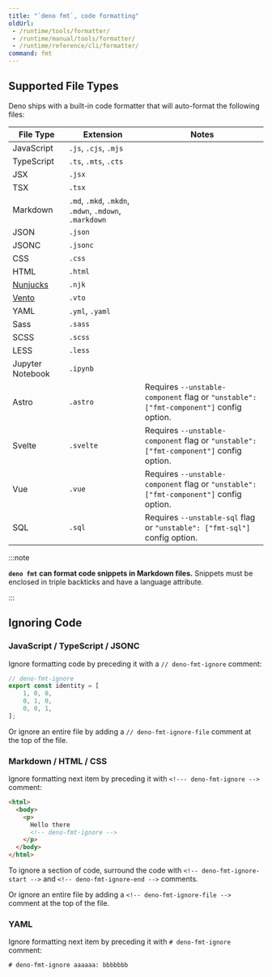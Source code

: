 ```yaml
---
title: "`deno fmt`, code formatting"
oldUrl:
 - /runtime/tools/formatter/
 - /runtime/manual/tools/formatter/
 - /runtime/reference/cli/formatter/
command: fmt
---
```


## Supported File Types

Deno ships with a built-in code formatter that will auto-format the following
files:

<!-- This list needs to be updated along with https://github.com/denoland/deno/blob/main/cli/tools/fmt.rs -->

| File Type            | Extension                                              | Notes                                                                                  |
| -------------------- | ------------------------------------------------------ | -------------------------------------------------------------------------------------- |
| JavaScript           | `.js`, `.cjs`, `.mjs`                                  |                                                                                        |
| TypeScript           | `.ts`, `.mts`, `.cts`                                  |                                                                                        |
| JSX                  | `.jsx`                                                 |                                                                                        |
| TSX                  | `.tsx`                                                 |                                                                                        |
| Markdown             | `.md`, `.mkd`, `.mkdn`, `.mdwn`, `.mdown`, `.markdown` |                                                                                        |
| JSON                 | `.json`                                                |                                                                                        |
| JSONC                | `.jsonc`                                               |                                                                                        |
| CSS                  | `.css`                                                 |                                                                                        |
| HTML                 | `.html`                                                |                                                                                        |
| [Nunjucks][Nunjucks] | `.njk`                                                 |                                                                                        |
| [Vento][Vento]       | `.vto`                                                 |                                                                                        |
| YAML                 | `.yml`, `.yaml`                                        |                                                                                        |
| Sass                 | `.sass`                                                |                                                                                        |
| SCSS                 | `.scss`                                                |                                                                                        |
| LESS                 | `.less`                                                |                                                                                        |
| Jupyter Notebook     | `.ipynb`                                               |                                                                                        |
| Astro                | `.astro`                                               | Requires `--unstable-component` flag or `"unstable": ["fmt-component"]` config option. |
| Svelte               | `.svelte`                                              | Requires `--unstable-component` flag or `"unstable": ["fmt-component"]` config option. |
| Vue                  | `.vue`                                                 | Requires `--unstable-component` flag or `"unstable": ["fmt-component"]` config option. |
| SQL                  | `.sql`                                                 | Requires `--unstable-sql` flag or `"unstable": ["fmt-sql"]` config option.             |

[Nunjucks]: https://mozilla.github.io/nunjucks/
[Vento]: https://github.com/ventojs/vento

:::note

**`deno fmt` can format code snippets in Markdown files.** Snippets must be
enclosed in triple backticks and have a language attribute.

:::

## Ignoring Code

### JavaScript / TypeScript / JSONC

Ignore formatting code by preceding it with a `// deno-fmt-ignore` comment:

```ts
// deno-fmt-ignore
export const identity = [
    1, 0, 0,
    0, 1, 0,
    0, 0, 1,
];
```

Or ignore an entire file by adding a `// deno-fmt-ignore-file` comment at the
top of the file.

### Markdown / HTML / CSS

Ignore formatting next item by preceding it with `<!--- deno-fmt-ignore -->`
comment:

```html
<html>
  <body>
    <p>
      Hello there
      <!-- deno-fmt-ignore -->
    </p>
  </body>
</html>
```

To ignore a section of code, surround the code with
`<!-- deno-fmt-ignore-start -->` and `<!-- deno-fmt-ignore-end -->` comments.

Or ignore an entire file by adding a `<!-- deno-fmt-ignore-file -->` comment at
the top of the file.

### YAML

Ignore formatting next item by preceding it with `# deno-fmt-ignore` comment:

```html
# deno-fmt-ignore aaaaaa: bbbbbbb
```
